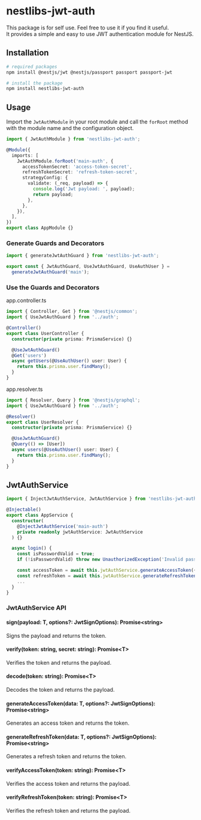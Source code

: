 # nestlibs-jwt-auth

This package is for self use. Feel free to use it if you find it useful.\
It provides a simple and easy to use JWT authentication module for NestJS.

## Installation

```bash
# required packages
npm install @nestjs/jwt @nestjs/passport passport passport-jwt

# install the package
npm install nestlibs-jwt-auth
```

## Usage

Import the `JwtAuthModule` in your root module and call the `forRoot` method with the module name and the configuration object.

```typescript
import { JwtAuthModule } from 'nestlibs-jwt-auth';

@Module({
  imports: [
    JwtAuthModule.forRoot('main-auth', {
      accessTokenSecret: 'access-token-secret',
      refreshTokenSecret: 'refresh-token-secret',
      strategyConfig: {
        validate: (_req, payload) => {
          console.log('Jwt payload: ', payload);
          return payload;
        },
      },
    }),
  ],
})
export class AppModule {}
```

### Generate Guards and Decorators

```typescript
import { generateJwtAuthGuard } from 'nestlibs-jwt-auth';

export const { JwtAuthGuard, UseJwtAuthGuard, UseAuthUser } =
  generateJwtAuthGuard('main');
```

### Use the Guards and Decorators

app.controller.ts

```typescript
import { Controller, Get } from '@nestjs/common';
import { UseJwtAuthGuard } from '../auth';

@Controller()
export class UserController {
  constructor(private prisma: PrismaService) {}

  @UseJwtAuthGuard()
  @Get('users')
  async getUsers(@UseAuthUser() user: User) {
    return this.prisma.user.findMany();
  }
}
```

app.resolver.ts

```typescript
import { Resolver, Query } from '@nestjs/graphql';
import { UseJwtAuthGuard } from '../auth';

@Resolver()
export class UserResolver {
  constructor(private prisma: PrismaService) {}

  @UseJwtAuthGuard()
  @Query(() => [User])
  async users(@UseAuthUser() user: User) {
    return this.prisma.user.findMany();
  }
}
```

## JwtAuthService

```typescript
import { InjectJwtAuthService, JwtAuthService } from 'nestlibs-jwt-auth';

@Injectable()
export class AppService {
  constructor(
    @InjectJwtAuthService('main-auth')
    private readonly jwtAuthService: JwtAuthService
  ) {}

  async login() {
    const isPasswordValid = true;
    if (!isPasswordValid) throw new UnauthorizedException('Invalid password');

    const accessToken = await this.jwtAuthService.generateAccessToken({ id: 1 });
    const refreshToken = await this.jwtAuthService.generateRefreshToken({ id: 1 });
    ...
  }
}
```

### JwtAuthService API

#### sign(payload: T, options?: JwtSignOptions): Promise&lt;string>

Signs the payload and returns the token.

#### verify(token: string, secret: string): Promise&lt;T>

Verifies the token and returns the payload.

#### decode(token: string): Promise&lt;T>

Decodes the token and returns the payload.

#### generateAccessToken(data: T, options?: JwtSignOptions): Promise&lt;string>

Generates an access token and returns the token.

#### generateRefreshToken(data: T, options?: JwtSignOptions): Promise&lt;string>

Generates a refresh token and returns the token.

#### verifyAccessToken(token: string): Promise&lt;T>

Verifies the access token and returns the payload.

#### verifyRefreshToken(token: string): Promise&lt;T>

Verifies the refresh token and returns the payload.
